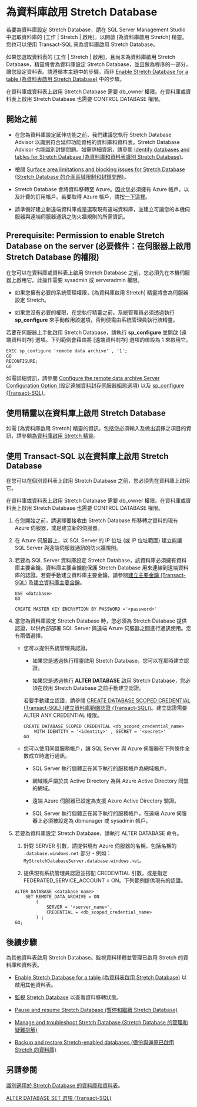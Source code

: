 <properties
	pageTitle="為資料庫啟用 Stretch Database | Microsoft Azure"
	description="了解如何為資料庫設定 Stretch Database。"
	services="sql-server-stretch-database"
	documentationCenter=""
	authors="douglaslMS"
	manager=""
	editor=""/>

<tags
	ms.service="sql-server-stretch-database"
	ms.workload="data-management"
	ms.tgt_pltfrm="na"
	ms.devlang="na"
	ms.topic="article"
	ms.date="05/17/2016"
	ms.author="douglasl"/>

# 為資料庫啟用 Stretch Database

若要為資料庫設定 Stretch Database，請在 SQL Server Management Studio 中選取資料庫的 [工作 | Stretch | 啟用]，以開啟 [為資料庫啟用 Stretch] 精靈。您也可以使用 Transact-SQL 來為資料庫啟用 Stretch Database。

如果您選取資料表的 [工作 | Stretch | 啟用]，且尚未為資料庫啟用 Stretch Database，精靈將會為資料庫設定 Stretch Database，並且做為程序的一部分，讓您設定資料表。請遵循本主題中的步驟，而非 [Enable Stretch Database for a table (為資料表啟用 Stretch Database)](sql-server-stretch-database-enable-database.md) 中的步驟。

在資料庫或資料表上啟用 Stretch Database 需要 db\_owner 權限。在資料庫或資料表上啟用 Stretch Database 也需要 CONTROL DATABASE 權限。

## 開始之前

-   在您為資料庫設定延伸功能之前，我們建議您執行 Stretch Database Advisor 以識別符合延伸功能資格的資料庫和資料表。Stretch Database Advisor 也能識別封鎖問題。如需詳細資訊，請參閱 [Identify databases and tables for Stretch Database (為資料庫和資料表識別 Stretch Database)](sql-server-stretch-database-identify-databases.md)。

-   檢閱 [Surface area limitations and blocking issues for Stretch Database (Stretch Database 的介面區域限制和封鎖問題)](sql-server-stretch-database-limitations.md)。

-   Stretch Database 會將資料移轉至 Azure。因此您必須擁有 Azure 帳戶，以及計費的訂用帳戶。若要取得 Azure 帳戶，請[按一下這裡](http://azure.microsoft.com/pricing/free-trial/)。

-   請準備好建立新遠端資料庫或是選取現有遠端資料庫，並建立可讓您的本機伺服器與遠端伺服器通訊之防火牆規則的所需資訊。

## <a name="EnableTSQLServer"></a>Prerequisite: Permission to enable Stretch Database on the server (必要條件：在伺服器上啟用 Stretch Database 的權限)
在您可以在資料庫或資料表上啟用 Stretch Database 之前，您必須先在本機伺服器上啟用它。此操作需要 sysadmin 或 serveradmin 權限。

-   如果您擁有必要的系統管理權限，[為資料庫啟用 Stretch] 精靈將會為伺服器設定 Stretch。

-   如果您沒有必要的權限，在您執行精靈之前，系統管理員必須透過執行 **sp\_configure** 來手動啟用該選項，否則便需由系統管理員執行該精靈。

若要在伺服器上手動啟用 Stretch Database，請執行 **sp\_configure** 並開啟 [遠端資料封存] 選項。下列範例會藉由將 [遠端資料封存] 選項的值設為 1 來啟用它。

```
EXEC sp_configure 'remote data archive' , '1';
GO
RECONFIGURE;
GO
```
如需詳細資訊，請參閱 [Configure the remote data archive Server Configuration Option (設定遠端資料封存伺服器組態選項)](https://msdn.microsoft.com/library/mt143175.aspx) 以及 [sp\_configure (Transact-SQL)](https://msdn.microsoft.com/library/ms188787.aspx)。

## <a name="Wizard"></a>使用精靈以在資料庫上啟用 Stretch Database
如需 [為資料庫啟用 Stretch] 精靈的資訊，包括您必須輸入及做出選擇之項目的資訊，請參閱[為資料庫啟用 Stretch 精靈](sql-server-stretch-database-wizard.md)。

## <a name="EnableTSQLDatabase"></a>使用 Transact-SQL 以在資料庫上啟用 Stretch Database
在您可以在個別資料表上啟用 Stretch Database 之前，您必須先在資料庫上啟用它。

在資料庫或資料表上啟用 Stretch Database 需要 db\_owner 權限。在資料庫或資料表上啟用 Stretch Database 也需要 CONTROL DATABASE 權限。

1.  在您開始之前，請選擇要接收由 Stretch Database 所移轉之資料的現有 Azure 伺服器，或是建立新的伺服器。

2.  在 Azure 伺服器上，以 SQL Server 的 IP 位址 (或 IP 位址範圍) 建立能讓 SQL Server 與遠端伺服器通訊的防火牆規則。

3.  若要為 SQL Server 資料庫設定 Stretch Database，該資料庫必須擁有資料庫主要金鑰。資料庫主要金鑰能保護 Stretch Database 用來連線到遠端資料庫的認證。若要手動建立資料庫主要金鑰，請參閱[建立主要金鑰 (Transact-SQL)](https://msdn.microsoft.com/library/ms174382.aspx) 及[建立資料庫主要金鑰](https://msdn.microsoft.com/library/aa337551.aspx)。

    ```tsql
    USE <database>
    GO

    CREATE MASTER KEY ENCRYPTION BY PASSWORD ='<password>'
    ```

4.  當您為資料庫設定 Stretch Database 時，您必須為 Stretch Database 提供認證，以供內部部署 SQL Server 與遠端 Azure 伺服器之間進行通訊使用。您有兩個選擇。

    -   您可以提供系統管理員認證。

        -   如果您是透過執行精靈啟用 Stretch Database，您可以在那時建立認證。

        -   如果您是透過執行 **ALTER DATABASE** 啟用 Stretch Database，您必須在啟用 Stretch Database 之前手動建立認證。

        若要手動建立認證，請參閱 [CREATE DATABASE SCOPED CREDENTIAL (Transact-SQL) (建立資料庫範圍認證 (Transact-SQL))](https://msdn.microsoft.com/library/mt270260.aspx)。建立認證需要 ALTER ANY CREDENTIAL 權限。

        ```tsql
        CREATE DATABASE SCOPED CREDENTIAL <db_scoped_credential_name>
            WITH IDENTITY = '<identity>' , SECRET = '<secret>'
        GO
        ```

    -   您可以使用同盟服務帳戶，讓 SQL Server 與 Azure 伺服器在下列條件全數成立時進行通訊。

        -   SQL Server 執行個體正在其下執行的服務帳戶為網域帳戶。

        -   網域帳戶屬於其 Active Directory 為與 Azure Active Directory 同盟的網域。

        -   遠端 Azure 伺服器已設定為支援 Azure Active Directory 驗證。

        -   SQL Server 執行個體正在其下執行的服務帳戶，在遠端 Azure 伺服器上必須被設定為 dbmanager 或 sysadmin 帳戶。

5.  若要為資料庫設定 Stretch Database，請執行 ALTER DATABASE 命令。

    1.  針對 SERVER 引數，請提供現有 Azure 伺服器的名稱，包括名稱的 `.database.windows.net` 部分 - 例如：`MyStretchDatabaseServer.database.windows.net`。

    2.  提供現有系統管理員認證並搭配 CREDEMTIAL 引數，或是指定 FEDERATED\_SERVICE\_ACCOUNT = ON。下列範例提供現有的認證。

    ```tsql
    ALTER DATABASE <database name>
        SET REMOTE_DATA_ARCHIVE = ON
            (
                SERVER = '<server_name>',
                CREDENTIAL = <db_scoped_credential_name>
            ) ;
    GO;
    ```

## 後續步驟
為其他資料表啟用 Stretch Database。監視資料移轉並管理已啟用 Stretch 的資料庫和資料表。

-   [Enable Stretch Database for a table (為資料表啟用 Stretch Database)](sql-server-stretch-database-enable-table.md) 以啟用其他資料表。

-   [監視 Stretch Database](sql-server-stretch-database-monitor.md) 以查看資料移轉狀態。

-   [Pause and resume Stretch Database (暫停和繼續 Stretch Database)](sql-server-stretch-database-pause.md)

-   [Manage and troubleshoot Stretch Database (Stretch Database 的管理和疑難排解)](sql-server-stretch-database-manage.md)

-   [Backup and restore Stretch-enabled databases (備份與還原已啟用 Stretch 的資料庫)](sql-server-stretch-database-backup.md)

## 另請參閱

[識別適用於 Stretch Database 的資料庫和資料表](sql-server-stretch-database-identify-databases.md)。

[ALTER DATABASE SET 選項 (Transact-SQL)](https://msdn.microsoft.com/library/bb522682.aspx)

<!---HONumber=AcomDC_0518_2016-->